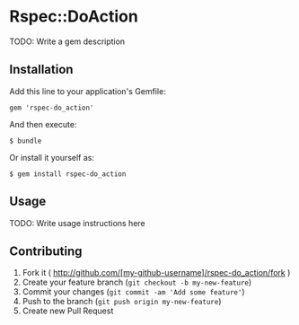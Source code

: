 # Rspec::DoAction

TODO: Write a gem description

## Installation

Add this line to your application's Gemfile:

    gem 'rspec-do_action'

And then execute:

    $ bundle

Or install it yourself as:

    $ gem install rspec-do_action

## Usage

TODO: Write usage instructions here

## Contributing

1. Fork it ( http://github.com/[my-github-username]/rspec-do_action/fork )
2. Create your feature branch (`git checkout -b my-new-feature`)
3. Commit your changes (`git commit -am 'Add some feature'`)
4. Push to the branch (`git push origin my-new-feature`)
5. Create new Pull Request

